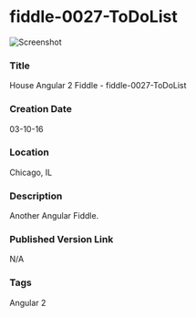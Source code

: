 fiddle-0027-ToDoList
======

![Screenshot](screenshot.png)


### Title

House Angular 2 Fiddle - fiddle-0027-ToDoList


### Creation Date

03-10-16


### Location

Chicago, IL


### Description

Another Angular Fiddle.


### Published Version Link

N/A


### Tags

Angular 2
